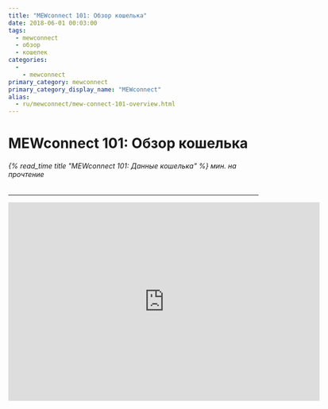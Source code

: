 ```yaml
---
title: "MEWconnect 101: Обзор кошелька"
date: 2018-06-01 00:03:00
tags:
  - mewconnect
  - обзор
  - кошелек
categories:
  - 
    - mewconnect
primary_category: mewconnect
primary_category_display_name: "MEWconnect"
alias:
  - ru/mewconnect/mew-connect-101-overview.html
---
```


# __MEWconnect 101: Обзор кошелька__
###### {% read_time title "MEWconnect 101: Данные кошелька" %} мин. на прочтение
***

<div class="youtube-video">
<iframe width="627" height="400" src="https://www.youtube.com/embed/RjgxxNgTBGM" frameborder="0" allow="accelerometer; autoplay; encrypted-media; gyroscope; picture-in-picture" allowfullscreen></iframe>
</div>